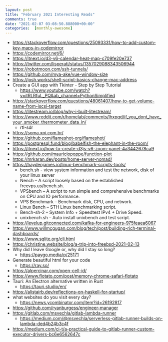 ```yaml
---
layout: post
title: "February 2021 Interesting Reads"
comments: true
date: "2021-02-07 03:08:50.888000+00:00"
categories:  [monthly-awesome]
---
```





 * https://stackoverflow.com/questions/25093331/how-to-add-custom-key-maps-in-codemirror
 * https://codemirror.net/6/
 * https://itnext.io/d3-v6-calendar-heat-map-c709fe20e737
 * https://twitter.com/lisperati/status/1357029088343506944
 * https://robotmoon.com/ssh-tunnels/
 * https://github.com/mya-ake/vue-window-size
 * https://josh.works/shell-script-basics-change-mac-address
 * Create a GUI app with Tkinter - Step by Step Tutorial
     * https://www.youtube.com/watch?v=itRLRfuL_PQ&ab_channel=PythonSimplified
 * https://stackoverflow.com/questions/48061407/how-to-get-volume-name-from-iscsi-target
 * https://litestream.io/blog/why-i-built-litestream/
 * https://www.reddit.com/r/homelab/comments/lhxpqd/if_you_dont_have_your_smoker_thermometer_data_in/
     * rtl-sdr
 * https://soma.xpi.com.br/
 * https://github.com/flameshot-org/flameshot/
 * https://postgresql.fund/blog/babelfish-the-elephant-in-the-room/
 * https://itnext.io/how-to-create-d3js-v6-zoom-panel-4a3442678ca9
 * https://github.com/mauriciopoppe/function-plot
 * https://mrkaran.dev/posts/home-server-nomad/
 * https://haydenjames.io/linux-benchmark-scripts-tools/
     * bench.sh - view system information and test the network, disk of your linux server
     * Nench – A script loosely based on the established freevps.us/bench.sh.
     * VPSbench – A script to run simple and comprehensive benchmarks on CPU and IO performance.
     * VPS Benchmark – Benchmark disk, CPU, and network.
     * Linux Bench – STH Linux benchmarking script.
     * Bench-sh-2 – System Info + Speedtest IPv4 + Drive Speed.
     * unixbench.sh – Auto install unixbench and test script.
 * https://levelup.gitconnected.com/kafka-for-engineers-975feaea6067
 * https://www.willmcgugan.com/blog/tech/post/building-rich-terminal-dashboards/
 * https://www.sqlite.org/cli.html
 * https://christine.website/blog/a-trip-into-freebsd-2021-02-13
 * Why did I leave Google or, why did I stay so long?
     * https://paygo.media/p/25171
 * Generate beautiful html for your code
     * https://ray.so/
 * https://alpercinar.com/open-cell-id/
 * https://www.flotato.com/post/memory-chrome-safari-flotato
 * Tauri: An Electron alternative written in Rust 
     * https://tauri.studio/en/
 * https://alistairb.dev/reflections-on-haskell-for-startup/
 * what websites do you visit every day?
     * https://news.ycombinator.com/item?id=26192817
 * https://github.com/ryanburgess/engineer-manager
 * https://gitlab.com/msvechla/gitlab-lambda-runner
     * https://medium.com/@msvechla/serverless-gitlab-runner-builds-on-lambda-ded4b24b3c4f
 * https://medium.com/ci-t/a-practical-guide-to-gitlab-runner-custom-executor-drivers-bc6e6562647c
